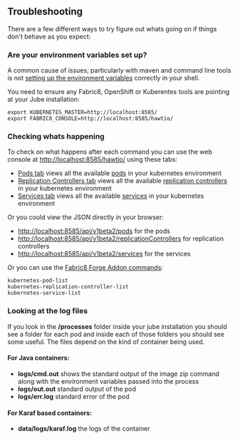 ## Troubleshooting

There are a few different ways to try figure out whats going on if things don't behave as you expect:

### Are your environment variables set up?

A common cause of issues; particularly with maven and command line tools is not [setting up the environment variables](getStarted.html#setting-environment-variables) correctly in your shell.

You need to ensure any Fabric8, OpenShift or Kuberentes tools are pointing at your Jube installation:

    export KUBERNETES_MASTER=http://localhost:8585/
    export FABRIC8_CONSOLE=http://localhost:8585/hawtio/

### Checking whats happening

To check on what happens after each command you can use the web console at [http://localhost:8585/hawtio/](http://localhost:8585/hawtio/) using these tabs:

 * [Pods tab](http://localhost:8585/hawtio/kubernetes/pods) views all the available [pods](pods.html) in your kubernetes environment
 * [Replication Controllers tab](http://localhost:8585/hawtio/kubernetes/replicationControllers) views all the available [replication controllers](replicationControllers.html) in your kubernetes environment
 * [Services tab](http://localhost:8585/hawtio/kubernetes/services) views all the available [services](services.html) in your kubernetes environment

Or you could view the JSON directly in your browser:

* [http://localhost:8585/api/v1beta2/pods](http://localhost:8585/api/v1beta2/pods) for the pods
* [http://localhost:8585/api/v1beta2/replicationControllers](http://localhost:8585/api/v1beta2/replicationControllers) for replication controllers
* [http://localhost:8585/api/v1beta2/services](http://localhost:8585/api/v1beta2/services) for the services

Or you can use the [Fabric8 Forge Addon commands](http://fabric8.io/v2/forge.html):

    kubernetes-pod-list
    kubernetes-replication-controller-list
    kubernetes-service-list

### Looking at the log files

If you look in the **/processes** folder inside your jube installation you should see a folder for each pod and inside each of those folders you should see some useful. The files depend on the kind of container being used.

#### For Java containers:

* **logs/cmd.out** shows the standard output of the image zip command along with the environment variables passed into the process
* **logs/out.out** standard output of the pod
* **logs/err.log** standard error of the pod

#### For Karaf based containers:

* **data/logs/karaf.log** the logs of the container